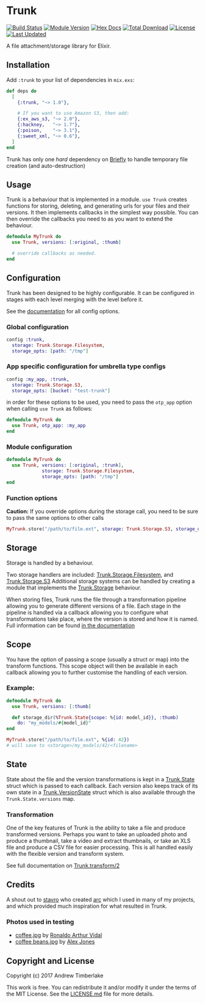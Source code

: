 # Trunk

[![Build Status](https://circleci.com/gh/andrewtimberlake/trunk.svg?style=shield)](https://circleci.com/gh/andrewtimberlake/trunk)
[![Module Version](https://img.shields.io/hexpm/v/trunk.svg)](https://hex.pm/packages/trunk)
[![Hex Docs](https://img.shields.io/badge/hex-docs-lightgreen.svg)](https://hexdocs.pm/trunk/)
[![Total Download](https://img.shields.io/hexpm/dt/trunk.svg)](https://hex.pm/packages/trunk)
[![License](https://img.shields.io/hexpm/l/trunk.svg)](https://github.com/andrewtimberlake/trunk/blob/master/LICENSE)
[![Last Updated](https://img.shields.io/github/last-commit/andrewtimberlake/trunk.svg)](https://github.com/andrewtimberlake/trunk/commits/master)

A file attachment/storage library for Elixir.

## Installation

Add `:trunk` to your list of dependencies in `mix.exs`:

```elixir
def deps do
  [
    {:trunk, "~> 1.0"},

    # If you want to use Amazon S3, then add:
    {:ex_aws_s3, "~> 2.0"},
    {:hackney,   "~> 1.7"},
    {:poison,    "~> 3.1"},
    {:sweet_xml, "~> 0.6"},
  ]
end
```

Trunk has only one _hard_ dependency on [Briefly](https://hex.pm/packages/briefly) to handle temporary file creation (and auto-destruction)

## Usage

Trunk is a behaviour that is implemented in a module. `use Trunk` creates functions for storing, deleting, and generating urls for your files and their versions. It then implements callbacks in the simplest way possible. You can then override the callbacks you need to as you want to extend the behaviour.

```elixir
defmodule MyTrunk do
  use Trunk, versions: [:original, :thumb]

  # override callbacks as needed.
end
```

## Configuration

Trunk has been designed to be highly configurable. It can be configured in stages with each level merging with the level before it.

See the [documentation](https://hexdocs.pm/trunk/Trunk.html#module-options) for all config options.

### Global configuration

```elixir
config :trunk,
  storage: Trunk.Storage.Filesystem,
  storage_opts: [path: "/tmp"]
```

### App specific configuration for umbrella type configs

```elixir
config :my_app, :trunk,
  storage: Trunk.Storage.S3,
  storage_opts: [bucket: "test-trunk"]
```

in order for these options to be used, you need to pass the `otp_app` option when calling `use Trunk` as follows:

```elixir
defmodule MyTrunk do
  use Trunk, otp_app: :my_app
end
```

### Module configuration

```elixir
defmodule MyTrunk do
  use Trunk, versions: [:original, :trunk],
             storage: Trunk.Storage.Filesystem,
             storage_opts: [path: "/tmp"]
end
```

### Function options

**Caution:** If you override options during the storage call, you need to be sure to pass the same options to other calls

```elixir
MyTrunk.store("/path/to/file.ext", storage: Trunk.Storage.S3, storage_opts: [bucket: "test-trunk"])
```

## Storage

Storage is handled by a behaviour.

Two storage handlers are included: [Trunk.Storage.Filesystem](https://hexdocs.pm/trunk/Trunk.Storage.Filesystem.html), and [Trunk.Storage.S3](https://hexdocs.pm/trunk/Trunk.Storage.S3.html)
Additional storage systems can be handled by creating a module that implements the [Trunk.Storage](https://hexdocs.pm/trunk/Trunk.Storage.html) behaviour.

When storing files, Trunk runs the file through a transformation pipeline allowing you to generate different versions of a file.
Each stage in the pipeline is handled via a callback allowing you to configure what transformations take place, where the version is stored and how it is named.
Full information can be found [in the documentation](https://hexdocs.pm/trunk/Trunk.Storage.html#content)

## Scope

You have the option of passing a scope (usually a struct or map) into the transform functions. This scope object will then be available in each callback allowing you to further customise the handling of each version.

### Example:

```elixir
defmodule MyTrunk do
  use Trunk, versions: [:thumb]

  def storage_dir(%Trunk.State{scope: %{id: model_id}}, :thumb)
    do: "my_models/#{model_id}"
end

MyTrunk.store("/path/to/file.ext", %{id: 42})
# will save to <storage>/my_models/42/<filename>
```

## State

State about the file and the version transformations is kept in a [Trunk.State](https://hexdocs.pm/trunk/Trunk.State.html) struct which is passed to each callback. Each version also keeps track of its own state in a [Trunk.VersionState](https://hexdocs.pm/trunk/Trunk.VersionState.html) struct which is also available through the `Trunk.State.versions` map.

### Transformation

One of the key features of Trunk is the ability to take a file and produce transformed versions. Perhaps you want to take an uploaded photo and produce a thumbnail, take a video and extract thumbnails, or take an XLS file and produce a CSV file for easier processing.
This is all handled easily with the flexible version and transform system.

See full documentation on [Trunk.transform/2](https://hexdocs.pm/trunk/Trunk.html#c:transform/2)

## Credits

A shout out to [stavro](https://github.com/stavro) who created [arc](https://github.com/stavro/arc) which I used in many of my projects, and which provided much inspiration for what resulted in Trunk.

### Photos used in testing

- [coffee.jpg](https://unsplash.com/photos/Cdz_lvnl37k) by [Ronaldo Arthur Vidal](https://unsplash.com/@ronaldoav)
- [coffee beans.jpg](http://unsplash.com/photos/JS-QXqSGVE8) by [Alex Jones](https://unsplash.com/@alexjones)

## Copyright and License

Copyright (c) 2017 Andrew Timberlake

This work is free. You can redistribute it and/or modify it under the
terms of the MIT License. See the [LICENSE.md](./LICENSE.md) file for more details.
